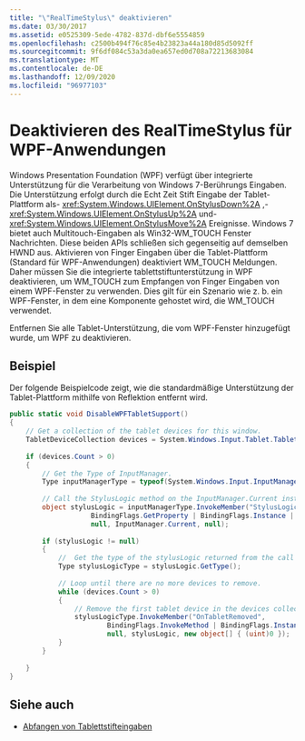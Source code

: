 ```yaml
---
title: "\"RealTimeStylus\" deaktivieren"
ms.date: 03/30/2017
ms.assetid: e0525309-5ede-4782-837d-dbf6e5554859
ms.openlocfilehash: c2500b494f76c85e4b23823a44a180d85d5092ff
ms.sourcegitcommit: 9f6df084c53a3da0ea657ed0d708a72213683084
ms.translationtype: MT
ms.contentlocale: de-DE
ms.lasthandoff: 12/09/2020
ms.locfileid: "96977103"
---
```

# <a name="disable-the-realtimestylus-for-wpf-applications"></a>Deaktivieren des RealTimeStylus für WPF-Anwendungen

Windows Presentation Foundation (WPF) verfügt über integrierte Unterstützung für die Verarbeitung von Windows 7-Berührungs Eingaben. Die Unterstützung erfolgt durch die Echt Zeit Stift Eingabe der Tablet-Plattform als- <xref:System.Windows.UIElement.OnStylusDown%2A> ,- <xref:System.Windows.UIElement.OnStylusUp%2A> und- <xref:System.Windows.UIElement.OnStylusMove%2A> Ereignisse. Windows 7 bietet auch Multitouch-Eingaben als Win32-WM_TOUCH Fenster Nachrichten. Diese beiden APIs schließen sich gegenseitig auf demselben HWND aus. Aktivieren von Finger Eingaben über die Tablet-Plattform (Standard für WPF-Anwendungen) deaktiviert WM_TOUCH Meldungen. Daher müssen Sie die integrierte tablettstiftunterstützung in WPF deaktivieren, um WM_TOUCH zum Empfangen von Finger Eingaben von einem WPF-Fenster zu verwenden. Dies gilt für ein Szenario wie z. b. ein WPF-Fenster, in dem eine Komponente gehostet wird, die WM_TOUCH verwendet.  
  
 Entfernen Sie alle Tablet-Unterstützung, die vom WPF-Fenster hinzugefügt wurde, um WPF zu deaktivieren.  
  
## <a name="example"></a>Beispiel  
 Der folgende Beispielcode zeigt, wie die standardmäßige Unterstützung der Tablet-Plattform mithilfe von Reflektion entfernt wird.  
  
```csharp  
public static void DisableWPFTabletSupport()  
{  
    // Get a collection of the tablet devices for this window.
    TabletDeviceCollection devices = System.Windows.Input.Tablet.TabletDevices;  
  
    if (devices.Count > 0)  
    {
        // Get the Type of InputManager.  
        Type inputManagerType = typeof(System.Windows.Input.InputManager);  
  
        // Call the StylusLogic method on the InputManager.Current instance.  
        object stylusLogic = inputManagerType.InvokeMember("StylusLogic",  
                    BindingFlags.GetProperty | BindingFlags.Instance | BindingFlags.NonPublic,  
                    null, InputManager.Current, null);  
  
        if (stylusLogic != null)  
        {  
            //  Get the type of the stylusLogic returned from the call to StylusLogic.  
            Type stylusLogicType = stylusLogic.GetType();  
  
            // Loop until there are no more devices to remove.  
            while (devices.Count > 0)  
            {  
                // Remove the first tablet device in the devices collection.  
                stylusLogicType.InvokeMember("OnTabletRemoved",  
                        BindingFlags.InvokeMethod | BindingFlags.Instance | BindingFlags.NonPublic,  
                        null, stylusLogic, new object[] { (uint)0 });  
            }
        }  
  
    }  
}  
```  
  
## <a name="see-also"></a>Siehe auch

- [Abfangen von Tablettstifteingaben](intercepting-input-from-the-stylus.md)
